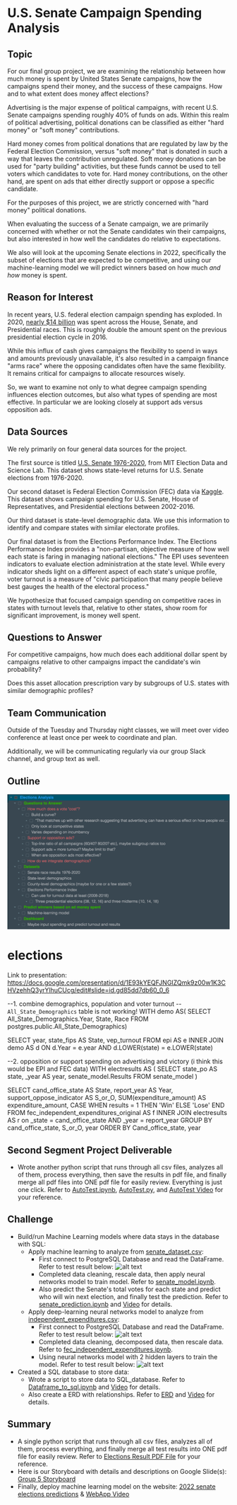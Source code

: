 # U.S. Senate Campaign Spending Analysis

## Topic

For our final group project, we are examining the relationship between how much money is spent by United States Senate campaigns, how the campaigns spend their money, and the success of these campaigns. How and to what extent does money affect elections?

Advertising is the major expense of political campaigns, with recent U.S. Senate campaigns spending roughly 40% of funds on ads. Within this realm of political advertising, political donations can be classified as either "hard money" or "soft money" contributions.

Hard money comes from political donations that are regulated by law by the Federal Election Commission, versus "soft money" that is donated in such a way that leaves the contribution unregulated. Soft money donations can be used for "party building" activities, but these funds cannot be used to tell voters which candidates to vote for. Hard money contributions, on the other hand, are spent on ads that either directly support or oppose a specific candidate.

For the purposes of this project, we are strictly concerned with "hard money" political donations.

When evaluating the success of a Senate campaign, we are primarily concerned with whether or not the Senate candidates win their campaigns, but also interested in how well the candidates do relative to expectations.

We also will look at the upcoming Senate elections in 2022, specifically the subset of elections that are expected to be competitive, and using our machine-learning model we will predict winners based on how much *and how* money is spent.

## Reason for Interest

In recent years, U.S. federal election campaign spending has exploded. In 2020, [nearly $14 billion](https://graphics.reuters.com/USA-ELECTION/SENATE-FUNDRAISING/yxmvjeyjkpr/) was spent across the House, Senate, and Presidential races. This is roughly double the amount spent on the previous presidential election cycle in 2016.

While this influx of cash gives campaigns the flexibility to spend in ways and amounts previously unavailable, it's also resulted in a campaign finance "arms race" where the opposing candidates often have the same flexibility. It remains critical for campaigns to allocate resources wisely.

So, we want to examine not only to what degree campaign spending influences election outcomes, but also what types of spending are most effective. In particular we are looking closely at support ads versus opposition ads.




## Data Sources

We rely primarily on four general data sources for the project.

The first source is titled [U.S. Senate 1976-2020](https://dataverse.harvard.edu/dataset.xhtml?persistentId=doi:10.7910/DVN/PEJ5QU), from MIT Election Data and Science Lab. This dataset shows state-level returns for U.S. Senate elections from 1976-2020.

Our second dataset is Federal Election Commission (FEC) data via [Kaggle](https://www.kaggle.com/fec/independent-political-ad-spending). This dataset shows campaign spending for U.S. Senate, House of Representatives, and Presidential elections between 2002-2016.

Our third dataset is state-level demographic data. We use this information to identify and compare states with similar electorate profiles.

Our final dataset is from the Elections Performance Index. The Elections Performance Index provides a "non-partisan, objective measure of how well each state is faring in managing national elections." The EPI uses seventeen indicators to evaluate election administration at the state level. While every indicator sheds light on a different aspect of each state's unique profile, voter turnout is a measure of "civic participation that many people believe best gauges the health of the electoral process."

We hypothesize that focused campaign spending on competitive races in states with turnout levels that, relative to other states, show room for significant improvement, is money well spent.


## Questions to Answer

For competitive campaigns, how much does each additional dollar spent by campaigns relative to other campaigns impact the candidate's win probability?

Does this asset allocation prescription vary by subgroups of U.S. states with similar demographic profiles?


## Team Communication

Outside of the Tuesday and Thursday night classes, we will meet over video conference at least once per week to coordinate and plan.

Additionally, we will be communicating regularly via our group Slack channel, and group text as well.

## Outline

![Outline](https://github.com/flowersmichael/elections/blob/mike/Resources/Initial%20Outline.png)

# elections

Link to presentation: https://docs.google.com/presentation/d/1E93kYEQFJNGIZQmk9z00w1K3CHVzehhQ3yrYlhuCUcg/edit#slide=id.gd85dd7db60_0_6

--1. combine demographics, population and voter turnout
-- `All_State_Demographics` table is not working!
WITH demo AS(
SELECT All_State_Demographics.Year,
	   State,
	   Race
FROM postgres.public.All_State_Demographics)

SELECT year,
	   state_fips AS State,
	   vep_turnout
FROM epi AS e
INNER JOIN demo AS d ON d.Year = e.year 
AND d.LOWER(state) = e.LOWER(state) 

--2. opposition or support spending on advertising and victory (i think this would be EPI and FEC data)
WITH electresults AS (
SELECT state_po AS state,
	   _year AS year,
	   senate_model.Results
FROM senate_model
)

SELECT cand_office_state AS State,
	   report_year AS Year,
	   support_oppose_indicator AS S_or_O,
	   SUM(expenditure_amount) AS expenditure_amount,
	   CASE WHEN results = 1 THEN 'Win' ELSE 'Lose' END
FROM fec_independent_expenditures_original AS f
INNER JOIN electresults AS r on _state = cand_office_state AND _year = report_year 
GROUP BY cand_office_state, S_or_O, year
ORDER BY Cand_office_state, year

## Second Segment Project Deliverable
- Wrote another python script that runs through all csv files, analyzes all of them, process everything, then save the results in pdf file, and finally merge all pdf files into ONE pdf file for easily review. Everything is just one click. Refer to [AutoTest.ipynb](../hiep/AutoTest.ipynb), [AutoTest.py](../hiep/AutoTest.py), and [AutoTest Video](../hiep/AutoTest.m4v) for your reference.

## Challenge
- Build/run Machine Learning models where data stays in the database with SQL:
  - Apply machine learning to analyze from [senate_dataset.csv](../hiep/Resources/senate_dataset.csv):
    - First connect to PostgreSQL Database and read the DataFrame. Refer to test result below:
  ![alt text](../hiep/senate_from_SQL.png)
    - Completed data cleaning, rescale data, then apply neural networks model to train model. Refer to [senate_model.ipynb](../hiep/senate_model.ipynb).
    - Also predict the Senate's total votes for each state and predict who will win next election, and finally test the prediction. Refer to [senate_prediction.ipynb](../hiep/Senate_prediction.ipynb) and [Video](../hiep/Senate_Prediction.m4v) for details.
  - Apply deep-learning neural networks model to analyze from [independent_expenditures.csv](../hiep/Resources/independent_expenditures_2004-2020.csv.zip):
    - First connect to PostgreSQL Database and read the DataFrame. Refer to test result below:
  ![alt text](../hiep/fec_independent_expenditures_from_SQL.png)
    - Completed data cleaning, decomposed data, then rescale data. Refer to [fec_independent_expenditures.ipynb](../hiep/fec_independent_expenditures_model.ipynb).
    - Using neural networks model with 2 hidden layers to train the model. Refer to test result below:
  ![alt text](../hiep/independent_expenditures_2020.png)
- Created a SQL database to store data:
  - Wrote a script to store data to SQL_database. Refer to [Dataframe_to_sql.ipynb](../hiep/Dataframe_to_sql.ipynb) and [Video](../hiep/SQL_database.m4v) for details.
  - Also create a ERD with relationships. Refer to [ERD](../hiep/ERD.png) and [Video](../hiep/SQL_ERD.m4v) for details.
 
## Summary
- A single python script that runs through all csv files, analyzes all of them, process everything, and finally merge all test results into ONE pdf file for easily review. Refer to [Elections Result PDF File](../hiep/Results_Elections.pdf) for your reference.
- Here is our Storyboard with details and descriptions on Google Slide(s): [Group 5 Storyboard](https://docs.google.com/presentation/d/1E93kYEQFJNGIZQmk9z00w1K3CHVzehhQ3yrYlhuCUcg/edit?ts=60823a15#slide=id.gd441bd4197_0_6)
- Finally, deploy machine learning model on the website: [2022 senate elections predictions](https://group5.anvil.app/) & [WebApp Video](../hiep/WebApp.m4v)
